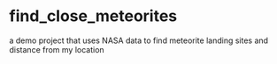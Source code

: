 # find_close_meteorites
a demo project that uses NASA data to find meteorite landing sites and distance from my location
